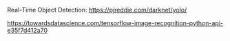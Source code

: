 Real-Time Object Detection:
https://pjreddie.com/darknet/yolo/

https://towardsdatascience.com/tensorflow-image-recognition-python-api-e35f7d412a70
